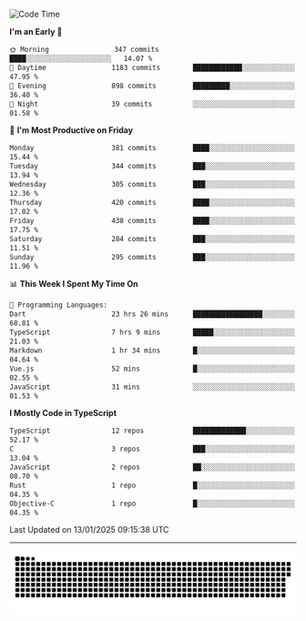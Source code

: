 <!--
<picture>
  <source
    srcset="https://github-readme-stats.vercel.app/api?username=kevinxft&show_icons=true&theme=dark"
    media="(prefers-color-scheme: dark)"
  />
  <source
    srcset="https://github-readme-stats.vercel.app/api?username=kevinxft&show_icons=true"
    media="(prefers-color-scheme: light), (prefers-color-scheme: no-preference)"
  />
  <img src="https://github-readme-stats.vercel.app/api?username=kevinxft&show_icons=true" />
</picture>
-->

<!--START_SECTION:waka-->
![Code Time](http://img.shields.io/badge/Code%20Time-3%2C017%20hrs%2031%20mins-blue)

**I'm an Early 🐤** 

```text
🌞 Morning                347 commits         ████░░░░░░░░░░░░░░░░░░░░░   14.07 % 
🌆 Daytime                1183 commits        ████████████░░░░░░░░░░░░░   47.95 % 
🌃 Evening                898 commits         █████████░░░░░░░░░░░░░░░░   36.40 % 
🌙 Night                  39 commits          ░░░░░░░░░░░░░░░░░░░░░░░░░   01.58 % 
```
📅 **I'm Most Productive on Friday** 

```text
Monday                   381 commits         ████░░░░░░░░░░░░░░░░░░░░░   15.44 % 
Tuesday                  344 commits         ███░░░░░░░░░░░░░░░░░░░░░░   13.94 % 
Wednesday                305 commits         ███░░░░░░░░░░░░░░░░░░░░░░   12.36 % 
Thursday                 420 commits         ████░░░░░░░░░░░░░░░░░░░░░   17.02 % 
Friday                   438 commits         ████░░░░░░░░░░░░░░░░░░░░░   17.75 % 
Saturday                 284 commits         ███░░░░░░░░░░░░░░░░░░░░░░   11.51 % 
Sunday                   295 commits         ███░░░░░░░░░░░░░░░░░░░░░░   11.96 % 
```


📊 **This Week I Spent My Time On** 

```text
💬 Programming Languages: 
Dart                     23 hrs 26 mins      █████████████████░░░░░░░░   68.81 % 
TypeScript               7 hrs 9 mins        █████░░░░░░░░░░░░░░░░░░░░   21.03 % 
Markdown                 1 hr 34 mins        █░░░░░░░░░░░░░░░░░░░░░░░░   04.64 % 
Vue.js                   52 mins             █░░░░░░░░░░░░░░░░░░░░░░░░   02.55 % 
JavaScript               31 mins             ░░░░░░░░░░░░░░░░░░░░░░░░░   01.53 % 
```

**I Mostly Code in TypeScript** 

```text
TypeScript               12 repos            █████████████░░░░░░░░░░░░   52.17 % 
C                        3 repos             ███░░░░░░░░░░░░░░░░░░░░░░   13.04 % 
JavaScript               2 repos             ██░░░░░░░░░░░░░░░░░░░░░░░   08.70 % 
Rust                     1 repo              █░░░░░░░░░░░░░░░░░░░░░░░░   04.35 % 
Objective-C              1 repo              █░░░░░░░░░░░░░░░░░░░░░░░░   04.35 % 
```




 Last Updated on 13/01/2025 09:15:38 UTC
<!--END_SECTION:waka-->

---

<picture>
  <source media="(prefers-color-scheme: dark)" srcset="https://raw.githubusercontent.com/kevinxft/kevinxft/output/github-contribution-grid-snake-dark.svg">
  <source media="(prefers-color-scheme: light)" srcset="https://raw.githubusercontent.com/kevinxft/kevinxft/output/github-contribution-grid-snake.svg">
  <img alt="github contribution grid snake animation" src="https://raw.githubusercontent.com/kevinxft/kevinxft/output/github-contribution-grid-snake.svg">
</picture>